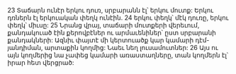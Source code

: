 23 Տաճարն ունէր երկու դուռ, սրբարանն էլ՝ երկու մուտք: Երկու դռներն էլ երկուական փեղկ ունէին. 24 երկու փեղկ՝ մէկ դուռը, երկու փեղկ՝ միւսը: 25 Նրանց վրայ, տաճարի մուտքերի վերեւում, քանդակուած էին քերովբէներ ու արմաւենիներ՝ ըստ սրբարանի քանդակների: Ազնիւ փայտէ մի կերտուածք կար կամարի դէմ-յանդիման, արտաքին կողմից: Նաեւ նեղ լուսամուտներ: 26 Այս ու այն կողմերից նա չափեց կամարի առաստաղները, տան կողմերն էլ՝ իրար հետ վերցրած:
